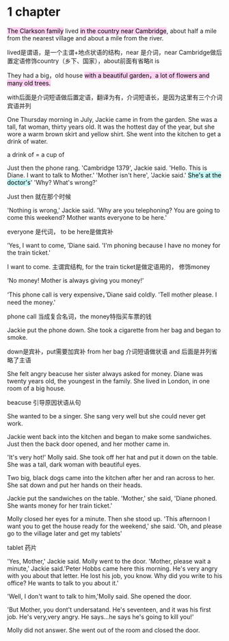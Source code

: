 # 1 chapter
<mark style="background: #FFB8EBA6;">The Clarkson family</mark> lived <mark style="background: #FFB8EBA6;">in the country near Cambridge</mark>, about half a mile from the nearest village and about a mile from the river.

lived是谓语，是一个主谓+地点状语的结构，near 是介词，near Cambridge做后置定语修饰country（乡下、国家），about前面有省略it is

They had a big，old house <mark style="background: #FFB8EBA6;">with a beautiful garden，a lot of flowers and many old trees.</mark>

with后面是介词短语做后置定语，翻译为有，介词短语长，是因为这里有三个介词宾语并列

One Thursday morning in July, Jackie came in from the garden. She was a tall, fat woman, thirty years old. It was the hottest day of the year, but she wore a warm brown skirt and yellow shirt. She went into the kitchen to get a drink of water.

a drink of = a cup of 

Just then the phone rang. 'Cambridge 1379', Jackie said. 'Hello. This is Diane. I want to talk to Mother.'
'Mother isn't here', 'Jackie said.' <mark style="background: #ABF7F7A6;">She's at the doctor's</mark>'
'Why? What's wrong?'

Just then 就在那个时候

'Nothing is wrong,' Jackie said. 'Why are you telephoning? You are going to come this weekend? Mother wants everyone to be here.'

everyone 是代词， to be here是做宾补

’Yes, I want to come, ’Diane said. 'I'm phoning because I have no money for the train ticket.'

I want to come. 主谓宾结构, for the train ticket是做定语用的， 修饰money

‘No money! Mother is always giving you money!’

‘This phone call is very expensive，’Diane said coldly. 'Tell mother please. I need the money.'

phone call 当成复合名词，the money特指买车票的钱  

Jackie put the phone down. She took a cigarette from her bag and began to smoke.

down是宾补，put需要加宾补
from her bag 介词短语做状语
and 后面是并列省略了主语

She felt angry beacuse her sister always asked for money. Diane was twenty years old, the youngest in the family. She lived in London, in one room of a big house.

beacuse 引导原因状语从句 

She wanted to be a singer. She sang very well but she could never get work.

Jackie went back into the kitchen and began to make some sandwiches. Just then the back door opened, and her mother came in.


'It's very hot!' Molly said. She took off her hat and put it down on the table. She was a tall, dark woman with beautiful eyes.


Two big, black dogs came into the kitchen after her and ran across to her. She sat down and put her hands on their heads.

Jackie put the sandwiches on the table. 'Mother,' she said, 'Diane phoned. She wants money for her train ticket.'

Molly closed her eyes for a minute. Then she stood up. 'This afternoon I want you to get the house ready for the weekend,' she said. 'Oh, and please go to the village later and get my tablets'

tablet 药片

'Yes, Mother,' Jackie said.
Molly went to the door.
'Mother, please wait a minute,' Jackie said.'Peter Hobbs came here this morning. He's very angry with you about that letter. He lost his job, you know. Why did you write to his office? He wants to talk to you about it.'

'Well, I don't want to talk to him,'Molly said. She opened the door.

'But Mother, you dont't undersatand. He's seventeen, and it was his first job. He's very,very angry. He says...he says he's going to kill you!'

Molly did not answer. She went out of the room and closed the door.

